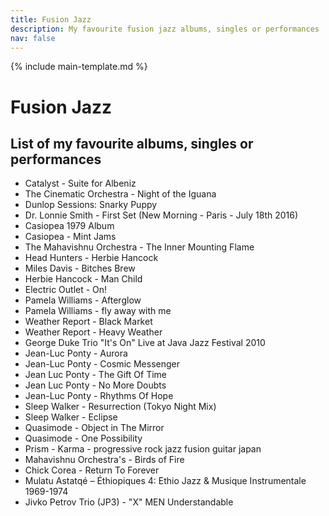 ```yaml
---
title: Fusion Jazz
description: My favourite fusion jazz albums, singles or performances
nav: false
---
```


{% include main-template.md %}

# Fusion Jazz

## List of my favourite albums, singles or performances

* Catalyst - Suite for Albeniz
* The Cinematic Orchestra - Night of the Iguana
* Dunlop Sessions: Snarky Puppy
* Dr. Lonnie Smith - First Set (New Morning - Paris - July 18th 2016)
* Casiopea 1979 Album
* Casiopea - Mint Jams
* The Mahavishnu Orchestra - The Inner Mounting Flame
* Head Hunters - Herbie Hancock
* Miles Davis - Bitches Brew
* Herbie Hancock - Man Child
* Electric Outlet - On!
* Pamela Williams - Afterglow
* Pamela Williams - fly away with me
* Weather Report - Black Market
* Weather Report - Heavy Weather
* George Duke Trio "It's On" Live at Java Jazz Festival 2010
* Jean-Luc Ponty - Aurora
* Jean-Luc Ponty - Cosmic Messenger
* Jean Luc Ponty - The Gift Of Time
* Jean Luc Ponty - No More Doubts
* Jean-Luc Ponty - Rhythms Of Hope
* Sleep Walker - Resurrection (Tokyo Night Mix)
* Sleep Walker - Eclipse
* Quasimode - Object in The Mirror
* Quasimode - One Possibility
* Prism - Karma - progressive rock jazz fusion guitar japan
* Mahavishnu Orchestra's - Birds of Fire
* Chick Corea - Return To Forever
* Mulatu Astatqé – Éthiopiques 4: Ethio Jazz & Musique Instrumentale 1969-1974
* Jivko Petrov Trio (JP3) - "X" MEN Understandable
